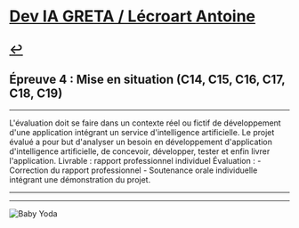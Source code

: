 
# [Dev IA GRETA / Lécroart Antoine](https://github.com/Dev-IA-2024/antoine.lecroart)

[↩️](..)
---

## Épreuve 4 : Mise en situation (C14, C15, C16, C17, C18, C19)

---

L'évaluation doit se faire dans un contexte réel ou fictif de développement d'une application intégrant un service d'intelligence artificielle. Le projet évalué a pour but d'analyser un besoin en développement d'application d'intelligence artificielle, de concevoir, développer, tester et enfin livrer l'application. Livrable : rapport professionnel individuel Évaluation : - Correction du rapport professionnel - Soutenance orale individuelle intégrant une démonstration du projet.

---
---
![Baby Yoda](https://images3.alphacoders.com/110/1108129.jpg)
